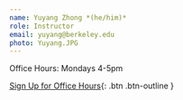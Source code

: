 ```yaml
---
name: Yuyang Zhong *(he/him)*
role: Instructor
email: yuyang@berkeley.edu
photo: Yuyang.JPG
---
```

Office Hours: Mondays 4-5pm

[Sign Up for Office Hours](https://calendar.google.com/calendar/u/0/selfsched?sstoken=UUZJMXpHQzVwQXZ5fGRlZmF1bHR8ZDIzY2RhYzZkNjNkZTY1MGZiM2Y1ZTkzN2JjMTc3MjQ){: .btn .btn-outline }
